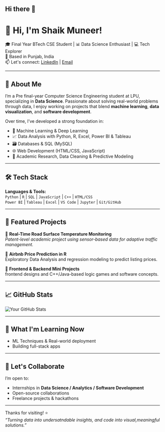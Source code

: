 ## Hi there 👋

# 👋 Hi, I'm Shaik Muneer!

🎓 Final Year BTech CSE Student | 📊 Data Science Enthusiast | 💻 Tech Explorer  
📍 Based in Punjab, India  
📫 Let's connect: [LinkedIn](https://www.linkedin.com/in/shaik-muneer450/) | [Email](muneershaik7450@gmail.com)

---

## 🚀 About Me

I’m a Pre final-year Computer Science Engineering student at LPU, specializing in **Data Science**. Passionate about solving real-world problems through data, I enjoy working on projects that blend **machine learning**, **data visualization**, and **software development**.

Over time, I’ve developed a strong foundation in:

- 🧠 Machine Learning & Deep Learning
- 📈 Data Analysis with Python, R, Excel, Power BI & Tableau
- 🗃️ Databases & SQL (MySQL)
- 🌐 Web Development (HTML/CSS, JavaScript)
- 🧪 Academic Research, Data Cleaning & Predictive Modeling

---

## 🛠 Tech Stack

**Languages & Tools:**  
`Python` | `R` | `SQL` | `JavaScript` | `C++` | `HTML/CSS`  
`Power BI` | `Tableau` | `Excel` | `VS Code` | `Jupyter` | `Git/GitHub`  


---

## 📂 Featured Projects

🔹 **Real-Time Road Surface Temperature Monitoring**  
*Patent-level academic project using sensor-based data for adaptive traffic management.*

🔹 **Airbnb Price Prediction in R**  
Exploratory Data Analysis and regression modeling to predict listing prices.

🔹 **Frontend & Backend Mini Projects**  
frontend designs and C++/Java-based logic games and software concepts.

---

## 📈 GitHub Stats

![Your GitHub Stats](https://github-readme-stats.vercel.app/api?username=Shaikmuneer11&show_icons=true&theme=radical)

---

## 🧠 What I'm Learning Now

- ML Techniques & Real-world deployment
- Building full-stack apps 

---

## 🤝 Let's Collaborate

I’m open to:
- Internships in **Data Science / Analytics / Software Development**
- Open-source collaborations
- Freelance projects & hackathons

---

Thanks for visiting! ⭐  
_“Turning data into undersatndable insights, and code into visual,meaningful solutions.”_

